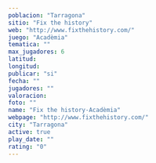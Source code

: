 ```yaml
---
poblacion: "Tarragona"
sitio: "Fix the history"
web: "http://www.fixthehistory.com/"
juego: "Acadèmia"
tematica: ""
max_jugadores: 6
latitud: 
longitud: 
publicar: "si"
fecha: ""
jugadores: ""
valoracion: 
foto: ""
name: "Fix the history-Acadèmia"
webpage: "http://www.fixthehistory.com/"
city: "Tarragona"
active: true
play_date: ""
rating: "0"
---
```

